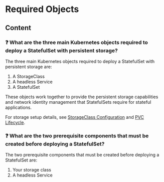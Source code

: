 # Required Objects

## Content

### ❓ What are the three main Kubernetes objects required to deploy a StatefulSet with persistent storage?
The three main Kubernetes objects required to deploy a StatefulSet with persistent storage are:

1. A StorageClass
2. A headless Service
3. A StatefulSet

These objects work together to provide the persistent storage capabilities and network identity management that StatefulSets require for stateful applications.

For storage setup details, see [StorageClass Configuration](StorageClassConfiguration.md) and [PVC Lifecycle](PVCLifecycle.md).

### ❓ What are the two prerequisite components that must be created before deploying a StatefulSet?
The two prerequisite components that must be created before deploying a StatefulSet are:
1. Your storage class
2. A headless Service

